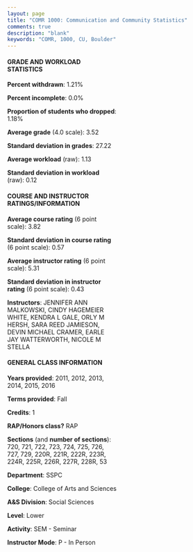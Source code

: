 ```yaml
---
layout: page
title: "COMR 1000: Communication and Community Statistics"
comments: true
description: "blank"
keywords: "COMR, 1000, CU, Boulder"
--- 
```

<head>
<script src="https://ajax.googleapis.com/ajax/libs/jquery/2.1.3/jquery.min.js"></script>
<script src="https://dl.dropboxusercontent.com/s/pc42nxpaw1ea4o9/highcharts.js?dl=0"></script>
<!-- <script src="../assets/js/highcharts.js"></script> -->
<style type="text/css">@font-face {
	font-family: "Bebas Neue";
	src: url(https://www.filehosting.org/file/details/544349/BebasNeue%20Regular.otf) format("opentype");
	}
	h1.Bebas { 
		font-family: "Bebas Neue", Verdana, Tahoma;
	}
</style>
</head>
<body>
	<div id="container" style="float: right; width: 45%; height: 88%; margin-left: 2.5%; margin-right: 2.5%;"></div>
	<script language="JavaScript">
		$(document).ready(function() {
		var chart = {type: 'column'};
		var title = {text: 'Grade Distribution'};
		var xAxis = {categories: ['A','B','C','D','F'],crosshair: true};
		var yAxis = {min: 0,title: {text: 'Percentage'}};
		var tooltip = {headerFormat: '<center><b><span style="font-size:20px">{point.key}</span></b></center>',
		               pointFormat: '<td style="padding:0"><b>{point.y:.1f}%</b></td>',
		               footerFormat: '</table>',shared: true,useHTML: true};
		var plotOptions = {column: {pointPadding: 0.0,borderWidth: 0}};  
		var credits = {enabled: false};var series= [{name: 'Percent',data: [69.92,20.92,6.08,1.89,1.2,]}];
		var json = {};
		json.chart = chart;
		json.title = title;
		json.tooltip = tooltip;
		json.xAxis = xAxis;
		json.yAxis = yAxis;  
		json.series = series;
		json.plotOptions = plotOptions;  
		json.credits = credits;
		$('#container').highcharts(json);
	});
	</script>
</body>
			   
#### GRADE AND WORKLOAD STATISTICS

**Percent withdrawn**: 1.21%

**Percent incomplete**: 0.0%

**Proportion of students who dropped**: 1.18%

**Average grade** (4.0 scale): 3.52

**Standard deviation in grades**: 27.22

**Average workload** (raw): 1.13

**Standard deviation in workload** (raw): 0.12

#### COURSE AND INSTRUCTOR RATINGS/INFORMATION

**Average course rating** (6 point scale): 3.82

**Standard deviation in course rating** (6 point scale): 0.57

**Average instructor rating** (6 point scale): 5.31

**Standard deviation in instructor rating** (6 point scale): 0.43

**Instructors**: JENNIFER ANN MALKOWSKI, CINDY HAGEMEIER WHITE, KENDRA L GALE, ORLY M HERSH, SARA REED JAMIESON, DEVIN MICHAEL CRAMER, EARLE JAY WATTERWORTH, NICOLE M STELLA

#### GENERAL CLASS INFORMATION

**Years provided**: 2011, 2012, 2013, 2014, 2015, 2016

**Terms provided**: Fall

**Credits**: 1

**RAP/Honors class?** RAP

**Sections** (and **number of sections**): 720, 721, 722, 723, 724, 725, 726, 727, 729, 220R, 221R, 222R, 223R, 224R, 225R, 226R, 227R, 228R, 53

**Department**: SSPC

**College**: College of Arts and Sciences

**A&S Division**: Social Sciences

**Level**: Lower

**Activity**: SEM - Seminar

**Instructor Mode**: P  - In Person